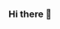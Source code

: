 ### Hi there 👋

<!--
**paulohl/paulohl** is a ✨ _special_ ✨ repository because its `README.md` (this file) appears on your GitHub profile.

[Me, while visiting the venusiwn Incas](https://1drv.ms/i/s!AnwRstnGTcBHoccams6N9FvjT24TSA?e=VjPcr3)



Here are some ideas to get you started:

- 🔭 I’m currently working on ...
- 🌱 I’m currently learning ...
- 👯 I’m looking to collaborate on ...
- 🤔 I’m looking for help with ...
- 💬 Ask me about ...
- 📫 How to reach me: ...
- 😄 Pronouns: ...
- ⚡ Fun fact: ...
-->
